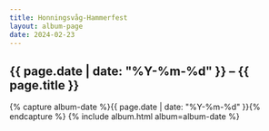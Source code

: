 ```yaml
---
title: Honningsvåg-Hammerfest
layout: album-page
date: 2024-02-23
---
```

## {{ page.date | date: "%Y-%m-%d" }} – {{ page.title }}
{% capture album-date %}{{ page.date | date: "%Y-%m-%d" }}{% endcapture %}
{% include album.html album=album-date %}